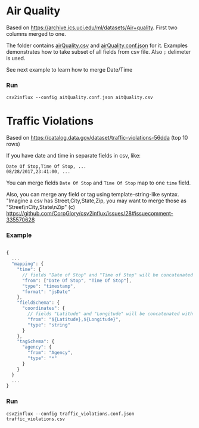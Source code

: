 # Air Quality
Based on https://archive.ics.uci.edu/ml/datasets/Air+quality.
First two columns merged to one.

The folder contains [airQuality.csv](airQuality.csv) and [airQuality.conf.json](airQuality.conf.json) for it.
Examples demonstrates how to take subset of all fields from csv file. Also `;` delimeter is used.

See next example to learn how to merge Date/Time


### Run

```
csv2influx --config aitQuality.conf.json aitQuality.csv
```

# Traffic Violations

Based on https://catalog.data.gov/dataset/traffic-violations-56dda (top 10 rows)


If you have date and time in separate fields in csv, like:

```
Date Of Stop,Time Of Stop, ...
08/28/2017,23:41:00, ...
```

You can merge fields `Date Of Stop` and `Time Of Stop` map to one `time` field.

Also, you can merge any field or tag using template-string-like syntax. 
"Imagine a csv has Street,City,State,Zip, you may want to merge those as "Street\nCity,State\nZip" (c) https://github.com/CorpGlory/csv2influx/issues/28#issuecomment-335570628

### Example
```javascript

{
  ...
  "mapping": {
    "time": {
      // fields "Date of Stop" and "Time of Stop" will be concatenated to create timestamp
      "from": ["Date Of Stop", "Time Of Stop"],
      "type": "timestamp",
      "format": "jsDate"
    },
    "fieldSchema": {
      "coordinates": {
        // fields "Latitude" and "Longitude" will be concatenated with "," delimiter to create "coordinates" field
        "from": "${Latitude},${Longitude}",
        "type": "string"
      }
    },
    "tagSchema": {
      "agency": {
        "from": "Agency",
        "type": "*"
      }
    }
  }
  ...
}

```

### Run

```
csv2influx --config traffic_violations.conf.json traffic_violations.csv
```